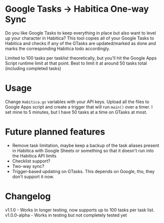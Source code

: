 # Google Tasks -> Habitica One-way Sync

Do you like Google Tasks to keep everything in place but also want to level up your character in Habitica? This tool copies all of your Google Tasks to Habitica and checks if any of the GTasks are updated/marked as done and marks the corresponding Habitica todo accordingly.

Limited to 100 tasks per tasklist theoretically, but you'll hit the Google Apps Script runtime limit at that point. Best to limit it at around 50 tasks total (including completed tasks)

# Usage

Change `Habitica.gs` variables with your API keys. Upload all the files to Google Apps script and create a trigger that will run `main()` over a timer. I set mine to 5 minutes, but I have 50 tasks at a time on GTasks at most.

# Future planned features

* Remove task limitation, maybe keep a backup of the task aliases present in Habitica with Google Sheets or something so that it doesn't run into the Habitica API limits
* Checklist support?
* Two-way sync?
* Trigger-based updating on GTasks. This depends on Google, tho, they don't support it now.

# Changelog
  
v1.1.0 - Works in longer testing, now supports up to 100 tasks per task list. 
v1.0.0-alpha - Works in testing but not completely tested yet
